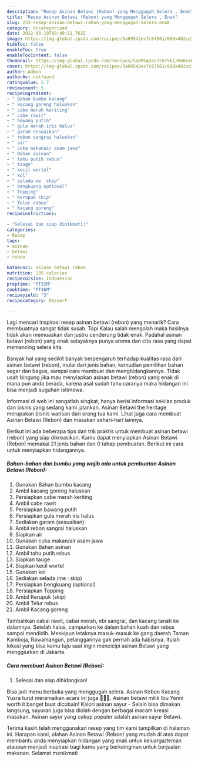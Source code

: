 ```yaml
---
description: "Resep Asinan Betawi (Rebon) yang Menggugah Selera , Enak"
title: "Resep Asinan Betawi (Rebon) yang Menggugah Selera , Enak"
slug: 233-resep-asinan-betawi-rebon-yang-menggugah-selera-enak
category: Uncategorized
date: 2022-03-10T08:48:11.762Z
image: https://img-global.cpcdn.com/recipes/5a09542ec7c67561/680x482cq70/asinan-betawi-rebon-foto-resep-utama.jpg
hideToc: false
enableToc: true
enableTocContent: false
thumbnail: https://img-global.cpcdn.com/recipes/5a09542ec7c67561/680x482cq70/asinan-betawi-rebon-foto-resep-utama.jpg
cover: https://img-global.cpcdn.com/recipes/5a09542ec7c67561/680x482cq70/asinan-betawi-rebon-foto-resep-utama.jpg
author: Admin
authorAv: notfound
ratingvalue: 3.7
reviewcount: 5
recipeingredient:
- " Bahan bumbu kacang"
- " kacang goreng haluskan"
- " cabe merah keriting"
- " cabe rawit"
- " bawang putih"
- " gula merah iris halus"
- " garam sesuaikan"
- " rebon sangrai haluskan"
- " air"
- " cuka makanair asam jawa"
- " Bahan asinan"
- " tahu putih rebus"
- " tauge"
- " kecil wortel"
- " kol"
- " selada me  skip"
- " bengkuang optional"
- " Topping"
- " Kerupuk skip"
- " Telur rebus"
- " Kacang goreng"
recipeinstructions:

- "Selesai dan siap dinikmati!"
categories:
- Resep
tags:
- asinan
- betawi
- rebon

katakunci: asinan betawi rebon 
nutrition: 135 calories
recipecuisine: Indonesian
preptime: "PT32M"
cooktime: "PT46M"
recipeyield: "3"
recipecategory: Dessert

---
```



Lagi mencari inspirasi resep asinan betawi (rebon) yang menarik? Cara membuatnya sangat tidak susah. Tapi Kalau salah mengolah maka hasilnya tidak akan memuaskan dan justru cenderung tidak enak. Padahal asinan betawi (rebon) yang enak selayaknya punya aroma dan cita rasa yang dapat memancing selera kita.


Banyak hal yang sedikit banyak berpengaruh terhadap kualitas rasa dari asinan betawi (rebon), mulai dari jenis bahan, kemudian pemilihan bahan segar dan bagus, sampai cara membuat dan menghidangkannya. Tidak usah bingung jika mau menyiapkan asinan betawi (rebon) yang enak di mana pun anda berada, karena asal sudah tahu caranya maka hidangan ini bisa menjadi suguhan istimewa.

Informasi di web ini sangatlah singkat, hanya berisi informasi sekilas produk dan bisnis yang sedang kami jalankan. Asinan Betawi the heritage merupakan bisnis warisan dari orang tua kami. Lihat juga cara membuat Asinan Betawi (Rebon) dan masakan sehari-hari lainnya.


Berikut ini ada beberapa tips dan trik praktis untuk membuat asinan betawi (rebon) yang siap dikreasikan. Kamu dapat menyiapkan Asinan Betawi (Rebon) memakai 21 jenis bahan dan 0 tahap pembuatan. Berikut ini cara untuk menyiapkan hidangannya.

<!--inarticleads1-->

##### Bahan-bahan dan bumbu yang wajib ada untuk pembuatan Asinan Betawi (Rebon):

1. Gunakan  Bahan bumbu kacang
1. Ambil  kacang goreng haluskan
1. Persiapkan  cabe merah keriting
1. Ambil  cabe rawit
1. Persiapkan  bawang putih
1. Persiapkan  gula merah iris halus
1. Sediakan  garam (sesuaikan)
1. Ambil  rebon sangrai haluskan
1. Siapkan  air
1. Gunakan  cuka makan/air asam jawa
1. Gunakan  Bahan asinan
1. Ambil  tahu putih rebus
1. Siapkan  tauge
1. Siapkan  kecil wortel
1. Gunakan  kol
1. Sediakan  selada (me : skip)
1. Persiapkan  bengkuang (optional)
1. Persiapkan  Topping
1. Ambil  Kerupuk (skip)
1. Ambil  Telur rebus
1. Ambil  Kacang goreng


Tambahkan cabai rawit, cabai merah, ebi sangrai, dan kacang tanah ke dalamnya. Setelah halus, campurkan ke dalam bahan kuah dan rebus sampai mendidih. Meskipun letaknya masuk-masuk ke gang daerah Taman Kamboja, Rawamangun, pelanggannya gak pernah ada habisnya. Itulah lokasi yang bisa kamu tuju saat ingin mencicipi asinan Betawi yang menggiurkan di Jakarta. 

<!--inarticleads2-->

##### Cara membuat Asinan Betawi (Rebon):


1. Selesai dan siap dihidangkan!

Bisa jadi menu berbuka yang menggugah selera. Asinan Kebon Kacang Yusra turut meramaikan acara ini juga 🙂🙂🙂. Asinan betawi milik Ibu Yenni worth it banget buat dicobain! Kalori asinan sayur - Selain bisa dimakan langsung, sayuran juga bisa diolah dengan berbagai macam kreasi masakan. Asinan sayur yang cukup populer adalah asinan sayur Betawi. 

Terima kasih telah menggunakan resep yang tim kami tampilkan di halaman ini. Harapan kami, olahan Asinan Betawi (Rebon) yang mudah di atas dapat membantu anda menyiapkan hidangan yang enak untuk keluarga/teman ataupun menjadi inspirasi bagi kamu yang berkeinginan untuk berjualan makanan. Selamat menikmati
